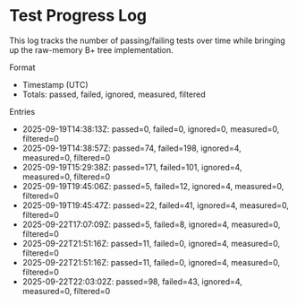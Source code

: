 # Test Progress Log

This log tracks the number of passing/failing tests over time while bringing up the raw-memory B+ tree implementation.

Format
- Timestamp (UTC)
- Totals: passed, failed, ignored, measured, filtered

Entries

- 2025-09-19T14:38:13Z: passed=0, failed=0, ignored=0, measured=0, filtered=0
- 2025-09-19T14:38:57Z: passed=74, failed=198, ignored=4, measured=0, filtered=0
- 2025-09-19T15:29:38Z: passed=171, failed=101, ignored=4, measured=0, filtered=0
- 2025-09-19T19:45:06Z: passed=5, failed=12, ignored=4, measured=0, filtered=0
- 2025-09-19T19:45:47Z: passed=22, failed=41, ignored=4, measured=0, filtered=0
- 2025-09-22T17:07:09Z: passed=5, failed=8, ignored=4, measured=0, filtered=0
- 2025-09-22T21:51:16Z: passed=11, failed=0, ignored=4, measured=0, filtered=0
- 2025-09-22T21:51:16Z: passed=11, failed=0, ignored=4, measured=0, filtered=0
- 2025-09-22T22:03:02Z: passed=98, failed=43, ignored=4, measured=0, filtered=0
